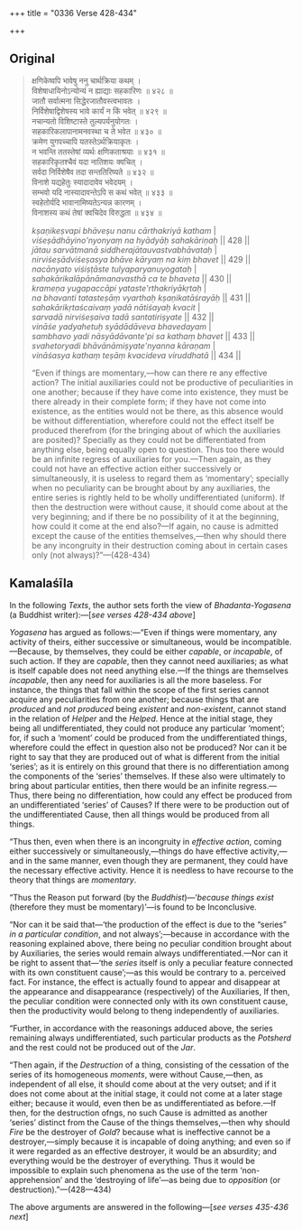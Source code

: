 +++
title = "0336 Verse 428-434"

+++
## Original 
>
> क्षणिकेष्वपि भावेषु ननु चार्थक्रिया कथम् ।  
> विशेषाधायिनोऽन्योन्यं न ह्याद्याः सहकारिणः ॥ ४२८ ॥  
> जातौ सर्वात्मना सिद्धेरजातौवस्त्वभावतः ।  
> निर्विशेषाद्विशेषस्य भावे कार्यं न किं भवेत् ॥ ४२९ ॥  
> नचान्यतो विशिष्टास्ते तुल्यपर्यनुयोगतः ।  
> सहकारिकलापानामनवस्था च ते भवेत ॥ ४३० ॥  
> क्रमेण युगपच्चापि यतस्तेऽर्थक्रियाकृतः ।  
> न भवन्ति ततस्तेषां व्यर्थः क्षणिकताश्रयाः ॥ ४३१ ॥  
> सहकारिकृतश्चैवं यदा नातिशयः क्वचित् ।  
> सर्वदा निर्विशेषैव तदा सन्ततिरिष्यते ॥ ४३२ ॥  
> विनाशे यद्यहेतुः स्यादादावेव भवेदयम् ।  
> सम्भवो यदि नास्यादावन्तेऽपि स कथं भवेत् ॥ ४३३ ॥  
> स्वहेतोर्यदि भावानामिष्यतेऽन्यन्न कारणम् ।  
> विनाशस्य कथं तेषां क्वचिदेव विरुद्धता ॥ ४३४ ॥ 
>
> *kṣaṇikeṣvapi bhāveṣu nanu cārthakriyā katham* \|  
> *viśeṣādhāyino'nyonyaṃ na hyādyāḥ sahakāriṇaḥ* \|\| 428 \|\|  
> *jātau sarvātmanā siddherajātauvastvabhāvataḥ* \|  
> *nirviśeṣādviśeṣasya bhāve kāryaṃ na kiṃ bhavet* \|\| 429 \|\|  
> *nacānyato viśiṣṭāste tulyaparyanuyogataḥ* \|  
> *sahakārikalāpānāmanavasthā ca te bhaveta* \|\| 430 \|\|  
> *krameṇa yugapaccāpi yataste'rthakriyākṛtaḥ* \|  
> *na bhavanti tatasteṣāṃ vyarthaḥ kṣaṇikatāśrayāḥ* \|\| 431 \|\|  
> *sahakārikṛtaścaivaṃ yadā nātiśayaḥ kvacit* \|  
> *sarvadā nirviśeṣaiva tadā santatiriṣyate* \|\| 432 \|\|  
> *vināśe yadyahetuḥ syādādāveva bhavedayam* \|  
> *sambhavo yadi nāsyādāvante'pi sa kathaṃ bhavet* \|\| 433 \|\|  
> *svahetoryadi bhāvānāmiṣyate'nyanna kāraṇam* \|  
> *vināśasya kathaṃ teṣāṃ kvacideva viruddhatā* \|\| 434 \|\| 
>
> “Even if things are momentary,—how can there re any effective action? The initial auxiliaries could not be productive of peculiarities in one another; because if they have come into existence, they must be there already in their complete form; if they have not come into existence, as the entities would not be there, as this absence would be without differentiation, wherefore could not the effect itself be produced therefrom (for the bringing about of which the auxiliaries are posited)? Specially as they could not be differentiated from anything else, being equally open to question. Thus too there would be an infinite regress of auxiliaries for you.—Then again, as they could not have an effective action either successively or simultaneously, it is useless to regard them as ‘momentary’; specially when no peculiarity can be brought about by any auxiliaries, the entire series is rightly held to be wholly undifferentiated (uniform). If then the destruction were without cause, it should come about at the very beginning; and if there be no possibility of it at the beginning, how could it come at the end also?—If again, no cause is admitted except the cause of the entities themselves,—then why should there be any incongruity in their destruction coming about in certain cases only (not always)?”—(428-434)



## Kamalaśīla

In the following *Texts*, the author sets forth the view of *Bhadanta-Yogasena* (a Buddhist writer):—[*see verses 428-434 above*]

*Yogasena* has argued as follows:—“Even if things were momentary, any activity of theirs, either successive or simultaneous, would be incompatible.—Because, by themselves, they could be either *capable*, or *incapable*, of such action. If they are *capable*, then they cannot need auxiliaries; as what is itself capable does not need anything else.—If the things are themselves *incapable*, then any need for auxiliaries is all the more baseless. For instance, the things that fall within the scope of the first series cannot acquire any peculiarities from one another; because things that are *produced* and *not produced* being *existent* and *non-existent*, cannot stand in the relation of *Helper* and the *Helped*. Hence at the initial stage, they being all undifferentiated, they could not produce any particular ‘moment’; for, if such a ‘moment’ could be produced from the undifferentiated things, wherefore could the effect in question also not be produced? Nor can it be right to say that they are produced out of what is different from the initial ‘series’; as it is entirely on this ground that there is no differentiation among the components of the ‘series’ themselves. If these also were ultimately to bring about particular entities, then there would be an infinite regress.—Thus, there being no differentiation, how could any effect be produced from an undifferentiated ‘series’ of Causes? If there were to be production out of the undifferentiated Cause, then all things would be produced from all things.

“Thus then, even when there is an incongruity in *effective action*, coming either successively or simultaneously,—things do have effective activity,—and in the same manner, even though they are permanent, they could have the necessary effective activity. Hence it is needless to have recourse to the theory that things are *momentary*.

“Thus the Reason put forward (by the *Buddhist*)—‘*because things exist* (therefore they must be momentary)’—is found to be Inconclusive.

“Nor can it be said that—‘the production of the effect is due to the “series” *in a particular condition*, and not always’;—because in accordance with the reasoning explained above, there being no peculiar condition brought about by Auxiliaries, the series would remain always undifferentiated.—Nor can it be right to assent that—‘the *series* itself is only a peculiar feature connected with its own constituent cause’;—as this would be contrary to a. perceived fact. For instance, the effect is actually found to appear and disappear at the appearance and disappearance (respectively) of the Auxiliaries, If then, the peculiar condition were connected only with its own constituent cause, then the productivity would belong to theng independently of auxiliaries.

“Further, in accordance with the reasonings adduced above, the series remaining always undifferentiated, such particular products as the *Potsherd* and the rest could not be produced out of the *Jar*.

“Then again, if the *Destruction* of a thing, consisting of the cessation of the series of its homogeneous *moments*, were without Cause,—then, as independent of all else, it should come about at the very outset; and if it does not come about at the initial stage, it could not come at a later stage either; because it would, even then be as undifferentiated as before.—If then, for the destruction ofngs, no such Cause is admitted as another ‘series’ distinct from the Cause of the things themselves,—then why should *Fire* be the destroyer of *Gold*? because what is ineffective cannot be a destroyer,—simply because it is incapable of doing anything; and even so if it were regarded as an effective destroyer, it would be an absurdity; and everything would be the destroyer of everything. Thus it would be impossible to explain such phenomena as the use of the term ‘non-apprehension’ and the ‘destroying of life’—as being due to *opposition* (or destruction).”—(428—434)

The above arguments are answered in the following—[*see verses 435-436 next*]


